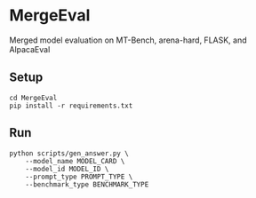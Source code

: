 # MergeEval
Merged model evaluation on MT-Bench, arena-hard, FLASK, and AlpacaEval

## Setup
```
cd MergeEval
pip install -r requirements.txt
```

## Run
```
python scripts/gen_answer.py \
    --model_name MODEL_CARD \
    --model_id MODEL_ID \
    --prompt_type PROMPT_TYPE \
    --benchmark_type BENCHMARK_TYPE
```
